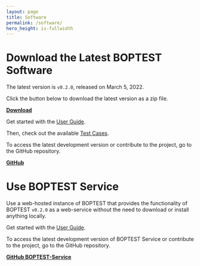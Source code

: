 ```yaml
---
layout: page
title: Software
permalink: /software/
hero_height: is-fullwidth
---
```


# Download the Latest BOPTEST Software

The latest version is ``v0.2.0``, released on March 5, 2022.

Click the button below to download the latest version as a zip file.

<a class="button is-primary" href="https://github.com/ibpsa/project1-boptest/archive/refs/tags/v0.2.0.zip"><b>Download</b></a>

Get started with the [User Guide](/docs-userguide/index.html).

Then, check out the available [Test Cases](/testcases).

To access the latest development version or contribute to the project, go to the GitHub repository.

<a class="button is-info" href="https://github.com/ibpsa/project1-boptest"><b>GitHub</b></a>

# Use BOPTEST Service

Use a web-hosted instance of BOPTEST that provides the functionality of BOPTEST ``v0.2.0`` as a web-service without the need to download or install anything locally.

Get started with the [User Guide](/docs-userguide/index.html).

To access the latest development version of BOPTEST Service or contribute to the project, go to the GitHub repository.

<a class="button is-info" href="https://github.com/ibpsa/project1-boptest/tree/boptest-service"><b>GitHub BOPTEST-Service</b></a>

